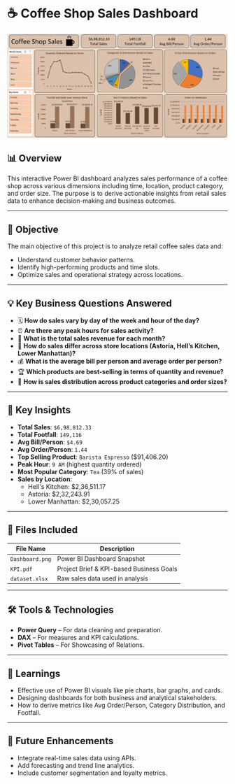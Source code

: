 # ☕ Coffee Shop Sales Dashboard

![Coffee Shop Sales Dashboard](Dashboard.png)

## 📊 Overview

This interactive Power BI dashboard analyzes sales performance of a coffee shop across various dimensions including time, location, product category, and order size. The purpose is to derive actionable insights from retail sales data to enhance decision-making and business outcomes.

---

## 🎯 Objective

The main objective of this project is to analyze retail coffee sales data and:
- Understand customer behavior patterns.
- Identify high-performing products and time slots.
- Optimize sales and operational strategy across locations.

---

## 💡 Key Business Questions Answered

- 🗓️ **How do sales vary by day of the week and hour of the day?**
- ⏰ **Are there any peak hours for sales activity?**
- 📅 **What is the total sales revenue for each month?**
- 🏬 **How do sales differ across store locations (Astoria, Hell’s Kitchen, Lower Manhattan)?**
- 💰 **What is the average bill per person and average order per person?**
- 🏆 **Which products are best-selling in terms of quantity and revenue?**
- 🧾 **How is sales distribution across product categories and order sizes?**

---

## 📌 Key Insights

- **Total Sales**: `$6,98,812.33`
- **Total Footfall**: `149,116`
- **Avg Bill/Person**: `$4.69`
- **Avg Order/Person**: `1.44`
- **Top Selling Product**: `Barista Espresso` ($91,406.20)
- **Peak Hour**: `9 AM` (highest quantity ordered)
- **Most Popular Category**: `Tea` (39% of sales)
- **Sales by Location**:
  - Hell's Kitchen: $2,36,511.17
  - Astoria: $2,32,243.91
  - Lower Manhattan: $2,30,057.25

---

## 📂 Files Included

| File Name       | Description                               |
|----------------|-------------------------------------------|
| `Dashboard.png` | Power BI Dashboard Snapshot              |
| `KPI.pdf`       | Project Brief & KPI-based Business Goals |
| `dataset.xlsx`  | Raw sales data used in analysis          |

---

## 🛠 Tools & Technologies

- **Power Query** – For data cleaning and preparation.
- **DAX** – For measures and KPI calculations.
- **Pivot Tables** – For Showcasing of Relations.
---

## 🧠 Learnings

- Effective use of Power BI visuals like pie charts, bar graphs, and cards.
- Designing dashboards for both business and analytical stakeholders.
- How to derive metrics like Avg Order/Person, Category Distribution, and Footfall.

---

## 📌 Future Enhancements

- Integrate real-time sales data using APIs.
- Add forecasting and trend line analytics.
- Include customer segmentation and loyalty metrics.
